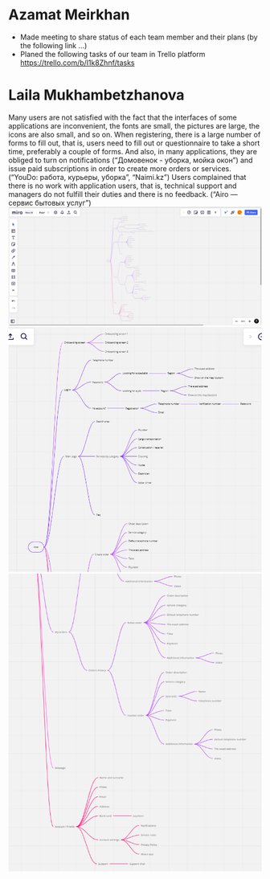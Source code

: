 # Azamat Meirkhan
* Made meeting to share status of each team member and their plans (by the following link ...)
* Planed the following tasks of our team in Trello platform https://trello.com/b/l1k8Zhnf/tasks

# Laila Mukhambetzhanova

Many users are not satisfied with the fact that the interfaces of some applications are inconvenient, the fonts are small, the pictures are large, the icons are also small, and so on. When registering, there is a large number of forms to fill out, that is, users need to fill out or questionnaire to take a short time, preferably a couple of forms. And also, in many applications, they are obliged to turn on notifications (“Домовенок - уборка, мойка окон”) and issue paid subscriptions in order to create more orders or services. (“YouDo: работа, курьеры, уборка”, “Naimi.kz”)
Users complained that there is no work with application users, that is, technical support and managers do not fulfill their duties and there is no feedback. (“Airo — сервис бытовых услуг”)
![alt text](../images/design/sitemap.png)
![alt text](../images/design/sitemap1.png)
![alt text](../images/design/sitemap2.png)